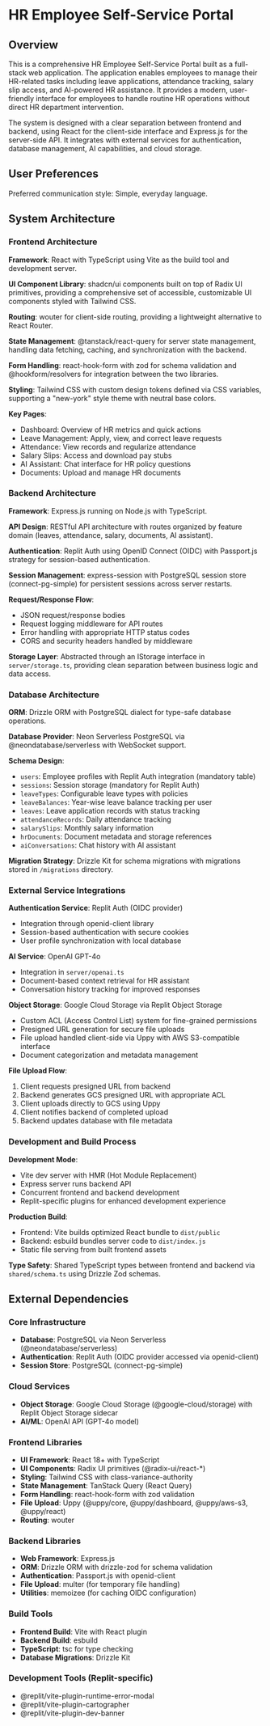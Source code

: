 # HR Employee Self-Service Portal

## Overview

This is a comprehensive HR Employee Self-Service Portal built as a full-stack web application. The application enables employees to manage their HR-related tasks including leave applications, attendance tracking, salary slip access, and AI-powered HR assistance. It provides a modern, user-friendly interface for employees to handle routine HR operations without direct HR department intervention.

The system is designed with a clear separation between frontend and backend, using React for the client-side interface and Express.js for the server-side API. It integrates with external services for authentication, database management, AI capabilities, and cloud storage.

## User Preferences

Preferred communication style: Simple, everyday language.

## System Architecture

### Frontend Architecture

**Framework**: React with TypeScript using Vite as the build tool and development server.

**UI Component Library**: shadcn/ui components built on top of Radix UI primitives, providing a comprehensive set of accessible, customizable UI components styled with Tailwind CSS.

**Routing**: wouter for client-side routing, providing a lightweight alternative to React Router.

**State Management**: @tanstack/react-query for server state management, handling data fetching, caching, and synchronization with the backend.

**Form Handling**: react-hook-form with zod for schema validation and @hookform/resolvers for integration between the two libraries.

**Styling**: Tailwind CSS with custom design tokens defined via CSS variables, supporting a "new-york" style theme with neutral base colors.

**Key Pages**:
- Dashboard: Overview of HR metrics and quick actions
- Leave Management: Apply, view, and correct leave requests
- Attendance: View records and regularize attendance
- Salary Slips: Access and download pay stubs
- AI Assistant: Chat interface for HR policy questions
- Documents: Upload and manage HR documents

### Backend Architecture

**Framework**: Express.js running on Node.js with TypeScript.

**API Design**: RESTful API architecture with routes organized by feature domain (leaves, attendance, salary, documents, AI assistant).

**Authentication**: Replit Auth using OpenID Connect (OIDC) with Passport.js strategy for session-based authentication.

**Session Management**: express-session with PostgreSQL session store (connect-pg-simple) for persistent sessions across server restarts.

**Request/Response Flow**:
- JSON request/response bodies
- Request logging middleware for API routes
- Error handling with appropriate HTTP status codes
- CORS and security headers handled by middleware

**Storage Layer**: Abstracted through an IStorage interface in `server/storage.ts`, providing clean separation between business logic and data access.

### Database Architecture

**ORM**: Drizzle ORM with PostgreSQL dialect for type-safe database operations.

**Database Provider**: Neon Serverless PostgreSQL via @neondatabase/serverless with WebSocket support.

**Schema Design**:
- `users`: Employee profiles with Replit Auth integration (mandatory table)
- `sessions`: Session storage (mandatory for Replit Auth)
- `leaveTypes`: Configurable leave types with policies
- `leaveBalances`: Year-wise leave balance tracking per user
- `leaves`: Leave application records with status tracking
- `attendanceRecords`: Daily attendance tracking
- `salarySlips`: Monthly salary information
- `hrDocuments`: Document metadata and storage references
- `aiConversations`: Chat history with AI assistant

**Migration Strategy**: Drizzle Kit for schema migrations with migrations stored in `/migrations` directory.

### External Service Integrations

**Authentication Service**: Replit Auth (OIDC provider)
- Integration through openid-client library
- Session-based authentication with secure cookies
- User profile synchronization with local database

**AI Service**: OpenAI GPT-4o
- Integration in `server/openai.ts`
- Document-based context retrieval for HR assistant
- Conversation history tracking for improved responses

**Object Storage**: Google Cloud Storage via Replit Object Storage
- Custom ACL (Access Control List) system for fine-grained permissions
- Presigned URL generation for secure file uploads
- File upload handled client-side via Uppy with AWS S3-compatible interface
- Document categorization and metadata management

**File Upload Flow**:
1. Client requests presigned URL from backend
2. Backend generates GCS presigned URL with appropriate ACL
3. Client uploads directly to GCS using Uppy
4. Client notifies backend of completed upload
5. Backend updates database with file metadata

### Development and Build Process

**Development Mode**: 
- Vite dev server with HMR (Hot Module Replacement)
- Express server runs backend API
- Concurrent frontend and backend development
- Replit-specific plugins for enhanced development experience

**Production Build**:
- Frontend: Vite builds optimized React bundle to `dist/public`
- Backend: esbuild bundles server code to `dist/index.js`
- Static file serving from built frontend assets

**Type Safety**: Shared TypeScript types between frontend and backend via `shared/schema.ts` using Drizzle Zod schemas.

## External Dependencies

### Core Infrastructure
- **Database**: PostgreSQL via Neon Serverless (@neondatabase/serverless)
- **Authentication**: Replit Auth (OIDC provider accessed via openid-client)
- **Session Store**: PostgreSQL (connect-pg-simple)

### Cloud Services
- **Object Storage**: Google Cloud Storage (@google-cloud/storage) with Replit Object Storage sidecar
- **AI/ML**: OpenAI API (GPT-4o model)

### Frontend Libraries
- **UI Framework**: React 18+ with TypeScript
- **UI Components**: Radix UI primitives (@radix-ui/react-*)
- **Styling**: Tailwind CSS with class-variance-authority
- **State Management**: TanStack Query (React Query)
- **Form Handling**: react-hook-form with zod validation
- **File Upload**: Uppy (@uppy/core, @uppy/dashboard, @uppy/aws-s3, @uppy/react)
- **Routing**: wouter

### Backend Libraries
- **Web Framework**: Express.js
- **ORM**: Drizzle ORM with drizzle-zod for schema validation
- **Authentication**: Passport.js with openid-client
- **File Upload**: multer (for temporary file handling)
- **Utilities**: memoizee (for caching OIDC configuration)

### Build Tools
- **Frontend Build**: Vite with React plugin
- **Backend Build**: esbuild
- **TypeScript**: tsc for type checking
- **Database Migrations**: Drizzle Kit

### Development Tools (Replit-specific)
- @replit/vite-plugin-runtime-error-modal
- @replit/vite-plugin-cartographer
- @replit/vite-plugin-dev-banner